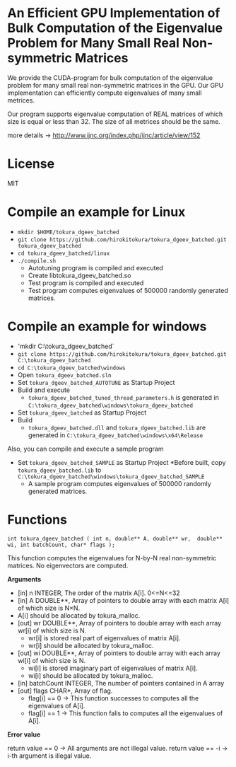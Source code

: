 # An Efficient GPU Implementation of Bulk Computation of the Eigenvalue Problem for Many Small Real Non-symmetric Matrices
We provide the CUDA-program for bulk computation of the eigenvalue problem for many small real non-symmetric matrices in the GPU.
Our GPU implementation can efficiently compute eigenvalues of many small metrices.

Our program supports eigenvalue computation of REAL matrices of which size is equal or less than 32. 
The size of all metrices should be the same.

more details -> http://www.ijnc.org/index.php/ijnc/article/view/152

# License
MIT

# Compile an example for Linux
* `mkdir $HOME/tokura_dgeev_batched`
* `git clone https://github.com/hirokitokura/tokura_dgeev_batched.git tokura_dgeev_batched`
* `cd tokura_dgeev_batched/linux`
* `./compile.sh`
  * Autotuning program is compiled and executed
  * Create libtokura_dgeev_batched.so
  * Test program is compiled and executed
  * Test program computes eigenvalues of 500000 randomly generated matrices.
# Compile an example for windows
* 'mkdir C:\tokura_dgeev_batched`
* `git clone https://github.com/hirokitokura/tokura_dgeev_batched.git C:\tokura_dgeev_batched`
* `cd C:\tokura_dgeev_batched\windows`
* Open `tokura_dgeev_batched.sln`
* Set `tokura_dgeev_batched_AUTOTUNE` as Startup Project
* Build and execute
  * `tokura_dgeev_batched_tuned_thread_parameters.h` is generated in `C:\tokura_dgeev_batched\windows\tokura_dgeev_batched`
* Set `tokura_dgeev_batched` as Startup Project
* Build
  * `tokura_dgeev_batched.dll` and `tokura_dgeev_batched.lib` are generated in `C:\tokura_dgeev_batched\windows\x64\Release`
 
Also, you can compile and execute a sample program
* Set `tokura_dgeev_batched_SAMPLE` as Startup Project
  *Before built, copy `tokura_dgeev_batched.lib` to `C:\tokura_dgeev_batched\windows\tokura_dgeev_batched_SAMPLE`
  * A sample program computes eigenvalues of 500000 randomly generated matrices.

# Functions
`int tokura_dgeev_batched
 (
  int n,
  double** A,
  double** wr, 
  double** wi,
  int batchCount,
  char* flags
  );`
  
This function computes the eigenvalues for N-by-N real non-symmetric matrices.
No eigenvectors are computed.
  
__Arguments__

* [in] n INTEGER, The order of the matrix A[i]. 0<=N<=32
* [in] A DOUBLE**, Array of pointers to double array with each matrix A[i] of which size is N×N.
 * A[i] should be allocated by tokura_malloc. 
* [out] wr DOUBLE**, Array of pointers to double array with each array wr[i] of which size is N.
  * wr[i] is stored real part of eigenvalues of matrix A[i].
  * wr[i] should be allocated by tokura_malloc. 
* [out] wi DOUBLE**, Array of pointers to double array with each array wi[i] of which size is N.
  * wi[i] is stored imaginary part of eigenvalues of matrix A[i].
  * wi[i] should be allocated by tokura_malloc. 
* [in] batchCount INTEGER, The number of pointers contained in A array
* [out] flags CHAR*, Array of flag.
  * flag[i] == 0 -> This function successes to computes all the eigenvalues of A[i].
  * flag[i] == 1 -> This function falis to computes all the eigenvalues of A[i].
  
__Error value__

return value == 0 -> All arguments are not illegal value.
return value == -i -> i-th argument is illegal value.
